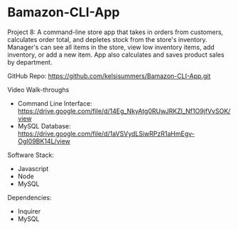 # Bamazon-CLI-App

Project 8: A command-line store app that takes in orders from customers, calculates order total, and depletes stock from the store's inventory. 
Manager's can see all items in the store, view low inventory items, add inventory, or add a new item. 
App also calculates and saves product sales by department.

GitHub Repo: https://github.com/kelsisummers/Bamazon-CLI-App.git

Video Walk-throughs
  - Command Line Interface: https://drive.google.com/file/d/14Eg_NkyAtg0RUwJRKZl_Nf1O9jfVvSOK/view
  - MySQL Database: https://drive.google.com/file/d/1aVSVydLSiwRPzR1aHmEgv-OgI09BK14L/view

Software Stack:
  - Javascript
  - Node
  - MySQL

Dependencies:
  - Inquirer
  - MySQL
